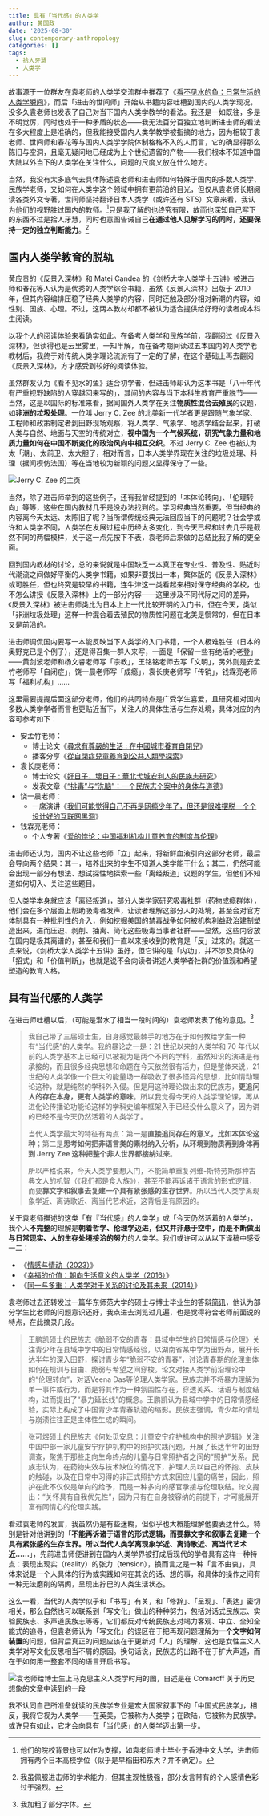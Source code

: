 ```yaml
---
title: 具有「当代感」的人类学
author: 黄国政
date: '2025-08-30'
slug: contemporary-anthropology
categories: []
tags:
  - 拾人牙慧
  - 人类学
---
```


<!--more-->

故事源于一位群友在袁老师的人类学交流群中推荐了《[看不见水的鱼：日常生活的人类学瞬间](https://book.douban.com/subject/37364832/)》，而后「进击的世间师」开始从书籍内容吐槽到国内的人类学现况，没多久袁老师也发表了自己对当下国内人类学教学的看法。我还是一如既往，多是不明觉厉，同时也处于一种矛盾的状态——我无法百分百独立地判断进击师的看法在多大程度上是准确的，但我能接受国内人类学教学被指摘的地方，因为相较于袁老师、世间师和春花等与国内人类学学院体制格格不入的人而言，它的确显得那么陈旧与空洞，且毫无疑问地已经成为上个世纪遗留的产物——我们根本不知道中国大陆以外当下的人类学在关注什么，问题的尺度又放在什么地方。

当然，我没有太多底气去具体陈述袁老师和进击师如何特殊于国内的多数人类学、民族学老师，又如何在人类学这个领域中拥有更前沿的目光，但仅从袁老师长期阅读各类外文专著，世间师坚持翻译日本人类学（或许还有 STS）文章来看，我认为他们的视野胜过国内的教师。[^1]只是我了解的也终究有限，故而也深知自己写下的东西不过是拾人牙慧，同时也意图告诫自己**在通过他人见解学习的同时，还要保持一定的独立判断能力**。[^2]

[^1]: 他们的院校背景也可以作为支撑，如袁老师博士毕业于香港中文大学，进击师拥有两个日本高校学位（似乎是早稻田和东大？并不确定）。

[^2]: 我虽佩服进击师的学术能力，但其主观性极强，部分发言带有的个人感情色彩过于强烈。

## 国内人类学教育的脱轨

黄应贵的《反景入深林》和 Matei Candea 的《剑桥大学人类学十五讲》被进击师和春花等人认为是优秀的人类学综合书籍，虽然《反景入深林》出版于 2010 年，但其内容编排压稳了经典人类学的内容，同时还触及部分相对新潮的内容，如性别、国族、心理。不过，这两本教材却都不被认为适合提供给好奇的读者或本科生阅读。

以我个人的阅读体验来看确实如此。在备考人类学和民族学前，我翻阅过《反景入深林》，但读得也是云里雾里，一知半解，而在备考期间读过五本国内的人类学老教材后，我终于对传统人类学理论流派有了一定的了解，在这个基础上再去翻阅《反景入深林》，方才感受到较好的阅读体验。

虽然群友认为《看不见水的鱼》适合初学者，但进击师却认为这本书是「八十年代有严重视野缺陷的人穿越回来写的」，其间的内容与当下本科生教育严重脱节——当然，这是以国际的标准来看，据闻国外人类学在关注**物质性混合去殖民**的议题，如**非洲的垃圾处理**。一位叫 Jerry C. Zee 的北美新一代学者更是跟随气象学家、工程师和政策制定者到田野现场观察，将人类学、气象学、地质学结合起来，打破人类与自然、地面与天空的传统对立，**视中国为一个气候系统，研究气象力量和地质力量如何在中国不断变化的政治风向中相互交织**。不过 Jerry C. Zee 也被认为太「潮」、太前卫、太大胆了，相对而言，日本人类学界现在关注的垃圾处理、料理（据闻模仿法国）等在当地较为新颖的问题又显得保守了一些。

![Jerry C. Zee 的主页](https://cdn.jsdelivr.net/gh/residualsun1/blog-static/images/2025/08/08-30-1.png)

当然，除了进击师举到的这些例子，还有我曾经提到的「本体论转向」、「伦理转向」等等，这些在国内教材几乎是没办法找到的。学习经典当然重要，但当经典的内容离今天太远、太陈旧了呢？当所谓传统经典无法回应当下的问题呢？社会学或许和人类学不同，人类学在发展过程中历经太多变化，到今天已经和过去几乎是截然不同的两幅模样，关于这一点先按下不表，袁老师后来做的总结比我了解的更全面。

回到国内教材的讨论，总的来说就是中国缺乏一本真正在专业性、普及性、贴近时代潮流之间做好平衡的人类学书籍，如果非要找出一本，繁体版的《反景入深林》或可胜任，但也终究是较早的书籍，连牛津这一类看起来相对保守经典的学校，也不怎么讲授《反景入深林》上的一部分内容——这里涉及不同代际之间的差异，《反景入深林》被进击师类比为日本上上一代比较开明的入门书，但在今天，类似「非洲垃圾处理」这样一种混合着去殖民的物质性问题在北美是惯常的，但在日本又是前沿的。

进击师调侃国内要写一本能反映当下人类学的入门书籍，一个人极难胜任（日本的奥野克已是个例子），还是得召集一群人来写，一面是「保留一些有绝活的老登」——黄剑波老师和杨文睿老师写「宗教」，王铭铭老师去写「文明」，另外则是安孟竹老师写「自闭症」，饶一晨老师写「成瘾」，袁长庚老师写「传销」，钱霖亮老师写「福利机构」……

这里需要提提后面这部分老师，他们的共同特点是广受学生喜爱，且研究相对国内多数人类学学者而言也更贴近当下，关注人的具体生活与生存处境，具体对应的内容可参考如下：

* 安孟竹老师：
  * 博士论文《[尋求有尊嚴的生活 : 在中國城市養育自閉兒](https://repository.lib.cuhk.edu.hk/tc/item/cuhk-3121649?solr_nav%5Bid%5D=ccbb99e7a65a88f0ac84&solr_nav%5Bpage%5D=0&solr_nav%5Boffset%5D=0)》
  * 播客分享《[從自閉症兒童養育到公共人類學探索](https://www.arts.cuhk.edu.hk/~ant/tc/podcast/an/)》
* 袁长庚老师：
  * 博士论文《[好日子，壞日子 : 華北弋城安利人的民族志研究](https://repository.lib.cuhk.edu.hk/en/item/cuhk-1292374)》
  * 发表文章《[“排毒”与“洗脑”：一个民族志个案中的身体与道德](https://mp.weixin.qq.com/s/0WB6BpluieaYeSZ0n7znOA)》
* 饶一晨老师：
  * 一席演讲《[我们可能觉得自己不再是网瘾少年了，但还是很难摆脱一个个设计好的互联网黑洞](https://mp.weixin.qq.com/s/xr1zn-lvxZgQx2aFjV1Oxw)》
* 钱霖亮老师：
  * 个人专著《[爱的悖论：中国福利机构儿童养育的制度与伦理](https://book.douban.com/subject/36808884/)》

进击师还认为，国内不让这些老师「立」起来，将新鲜血液引向这部分老师，最后会导向两个结果：其一，培养出来的学生不知道人类学能干什么；其二，仍然可能会出现一部分有想法、想试探性地探索一些「离经叛道」议题的学生，但他们不知道如何切入、关注这些题目。

但人类学本身就应该「离经叛道」，部分人类学家研究吸毒社群（药物成瘾群体），他们会在多个层面上帮助吸毒者发声，让读者理解这部分人的处境，甚至会对官方体制具有一种批判性的介入，例如挖掘美国的禁毒战争如何被机构利益政治建制塑造出来，进而压迫、剥削、抽离、简化这些吸毒当事者社群——显然，这些内容放在国内是极其离谱的，甚至和我们一直以来接收到的教育是「反」过来的。就这一点来说，《剑桥大学人类学十五讲》虽好，但它讲的是「内功」，并不涉及具体的「招式」和「价值判断」，也就是说不会向读者讲述人类学者社群的价值观和希望塑造的教育人格。

## 具有当代感的人类学

在进击师吐槽以后，（可能是潜水了相当一段时间的）袁老师发表了他的意见。[^3]

[^3]: 我加粗了部分字体。

> 我自己带了三届硕士生，自身感觉最棘手的地方在于如何教给学生一种有“当代感”的人类学。我的暴论之一是：21 世纪以来的人类学和 70 年代以前的人类学基本上已经可以被视为是两个不同的学科，虽然知识的演进是有承接的，而且很多经典思想和命题在今天依然很有活力，但是整体来说，21 世纪的人类学像一个巨大的能量场一样吸收了很多怪异的思想，比如情动理论这种，就是纯然的学科外入侵。但是用这种理论做出来的民族志，**更追问人的存在本身，更有人类学的意味**。所以我觉得今天的人类学理论课，再从进化论传播论功能论这样的学科史编年框架入手已经没什么意义了，因为讲的已经不是今天仍然活着的人类学了。
>
> 当代人类学最大的特征有两点：第一是**直接追问存在的意义，比如本体论这种**；第二是**思考如何把非语言类的素材纳入分析，从环境到物质再到身体再到 Jerry Zee 这种把整个非人世界都接纳过来**。
> 
> 所以严格说来，今天人类学要想入门，不能简单重复列维-斯特劳斯那种古典文人的机智（《我们都是食人族》），甚至不能再诉诸于语言的形式逻辑，而要**靠文字和叙事去复建一个具有紧张感的生存世界**。所以当代人类学离现象学近、离诗歌近、离当代艺术近，这背后是有原因的。

关于袁老师描述的这类「有『当代感』的人类学」或「今天仍然活着的人类学」，我个人**不完整**的理解是**朝着哲学、伦理学迈进，但又并非悬于空中，而是不断做出与日常现实、人的生存处境接洽的努力**的人类学。我们或许可以从以下译稿中感受一二：

* 《[情感与情动（2023）](https://mp.weixin.qq.com/s/G3MnV8CehS6jiLlPQ4MSFg)》
* 《[幸福的价值：朝向生活意义的人类学（2016）](https://mp.weixin.qq.com/s/njUKsADUqkmqeU506303cg)》
* 《[同一与多重：人类学对于关系的讨论及其未来（2014）](https://mp.weixin.qq.com/s/p94TzjJ6a0g8msra7xZtAw)》

袁老师过去还转发过一篇华东师范大学的硕士与博士毕业生的答辩[简讯](https://mp.weixin.qq.com/s/WVSkWS21vr-3lOfXWfl9iQ)，他认为部分学生比老师的问题意识还好，我点进去浏览过几遍，也是觉得符合老师前面说的特点，在此摘录几段。

> 王鹏凯硕士的民族志《脆弱不安的青春：县域中学生的日常情感与伦理》关注青少年在县域中学中的日常情感经验，以湖南省某中学为田野点，展开长达半年的深入田野，探讨青少年“脆弱不安的青春”，讨论青春期的伦理主体如何在规训与自由、脆弱与希望之间穿梭。论文对接人类学前沿理论中的“伦理转向”，对话Veena Das等伦理人类学家。民族志并不将暴力理解为单一事件或行为，而是将其作为一种氛围性存在，穿透关系、话语与制度结构，进而提出了“暴力延长线”的概念。王鹏凯认为县域中学中的日常情感经验，实际上构成了中国青少年青春轨迹的缩影。民族志强调，青少年的情动与崩溃往往正是主体性生成的瞬间。

> 张可煜硕士的民族志《何处觅安息：儿童安宁疗护机构中的照护逻辑》关注中国中部一家儿童安宁疗护机构中的照护实践问题，开展了长达半年的田野调查，聚焦于那些走向生命终点的儿童与日常照护者之间的“照护”关系。民族志认为，在药物失效与技术缺位的情况下，护理人员以自己的怀抱、皮肤的触碰，以及在日常中习得的非正式照护方式来回应儿童的痛苦，因此，照护在此不仅仅是单向的给予，而是一种多向的感官承接与伦理联结。论文提出：“关怀具有自我优先性”，因为只有在自身被容纳的前提下，才可能展开富有同情心的伦理实践。

看过袁老师的发言，我虽然仍是有些迷糊，但似乎也大概能理解他要表达什么，特别是针对他讲到的「**不能再诉诸于语言的形式逻辑，而要靠文字和叙事去复建一个具有紧张感的生存世界。所以当代人类学离现象学近、离诗歌近、离当代艺术近……**」，先前进击师便讲到在国内人类学界被打成后现代的学者具有这样一种特点：表现出现实（reality）的张力（tension），换而言之是一种「言不由衷」，具体来说是一个人具体的行为或实践如何在其说的话、想的事，和具体的操作之间有一种无法磨削的隔阂，呈现出拧巴的人类生活状态。

这么一看，当代的人类学似乎和「书写」有关，和「修辞」、「呈现」、「表达」密切相关，那么自然也可以联系到「写文化」做出的种种努力，包括对话式民族志、实验民族志、多声道民族志等等，它们都反对传统民族志对竭力客观、中立、全知全能式的追寻，但袁老师认为「写文化」的误区在于把再现问题理解为**一个文字如何装置**的问题，但背后真正的问题应该在于更新对「人」的理解，这也是女性主义人类学对写文化反思相当不屑的原因。换句话说，民族志的出路不在于扩大声道，而在于如何用一整套不同的语言开启书写。

![袁老师给博士生上马克思主义人类学时用的图，自述是在 Comaroff 关于历史想象的文章中读到的一段](https://cdn.jsdelivr.net/gh/residualsun1/blog-static/images/2025/08/08-30-2.png)

我不认同自己所准备就读的民族学专业是宏大国家叙事下的「中国式民族学」，相反，我将它视为人类学——在英美，它被称为人类学；在欧陆，它被称为民族学。或许只有如此，它才会向具有「当代感」的人类学迈出第一步。